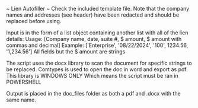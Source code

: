~ Lien Autofiller ~
Check the included template file. Note that the company names and addresses (see header)
have been redacted and should be replaced before using. 

Input is in the form of a list object containing another list with all of the lien details:
Usage:   [Company name, date, suite #, $ amount, $ amount with commas and decimal]
Example: ['Enterprise', '08/22/2024', '100', 1234.56, '1,234.56']
All fields but the $ amount are strings

The script uses the docx library to scan the document for specific strings to be replaced.
Comtypes is used to open the doc in word and export as pdf. This library is WINDOWS ONLY
Which means the script must be ran in POWERSHELL

Output is placed in the doc_files folder as both a pdf and .docx with the same name.
